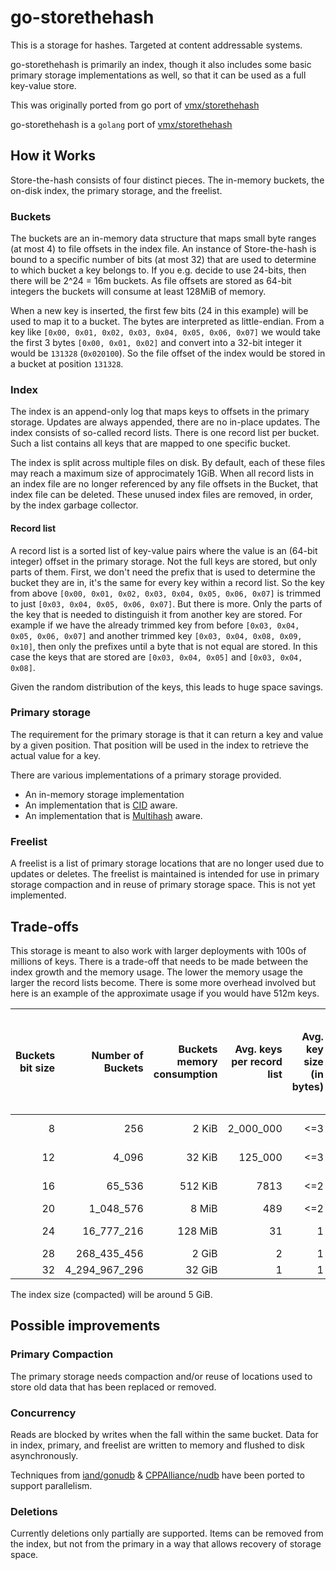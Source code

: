 # go-storethehash

This is a storage for hashes. Targeted at content addressable systems.

go-storethehash is primarily an index, though it also includes some basic primary storage implementations as well, so that it can be used as a full key-value store.

This was originally ported from go port of [vmx/storethehash](https://github.com/vmx/storethehash#readme)

go-storethehash is a `golang` port of [vmx/storethehash](https://github.com/vmx/storethehash#readme)

## How it Works

Store-the-hash consists of four distinct pieces. The in-memory buckets, the on-disk index, the primary storage, and the freelist.

### Buckets

The buckets are an in-memory data structure that maps small byte ranges (at most 4) to file offsets in the index file. An instance of Store-the-hash is bound to a specific number of bits (at most 32) that are used to determine to which bucket a key belongs to. If you e.g. decide to use 24-bits, then there will be 2^24 = 16m buckets. As file offsets are stored as 64-bit integers the buckets will consume at least 128MiB of memory.

When a new key is inserted, the first few bits (24 in this example) will be used to map it to a bucket. The bytes are interpreted as little-endian. From a key like `[0x00, 0x01, 0x02, 0x03, 0x04, 0x05, 0x06, 0x07]` we would take the first 3 bytes `[0x00, 0x01, 0x02]` and convert into a 32-bit integer it would be `131328` (`0x020100`). So the file offset of the index would be stored in a bucket at position `131328`.


### Index

The index is an append-only log that maps keys to offsets in the primary storage. Updates are always appended, there are no in-place updates. The index consists of so-called record lists. There is one record list per bucket. Such a list contains all keys that are mapped to one specific bucket.

The index is split across multiple files on disk. By default, each of these files may reach a maximum size of approcimately 1GiB. When all record lists in an index file are no longer referenced by any file offsets in the Bucket, that index file can be deleted.  These unused index files are removed, in order, by the index garbage collector.  

#### Record list

A record list is a sorted list of key-value pairs where the value is an (64-bit integer) offset in the primary storage. Not the full keys are stored, but only parts of them. First, we don't need the prefix that is used to determine the bucket they are in, it's the same for every key within a record list. So the key from above `[0x00, 0x01, 0x02, 0x03, 0x04, 0x05, 0x06, 0x07]` is trimmed to just `[0x03, 0x04, 0x05, 0x06, 0x07]`. But there is more. Only the parts of the key that is needed to distinguish it from another key are stored. For example if we have the already trimmed key from before `[0x03, 0x04, 0x05, 0x06, 0x07]` and another trimmed key `[0x03, 0x04, 0x08, 0x09, 0x10]`, then only the prefixes until a byte that is not equal are stored. In this case the keys that are stored are `[0x03, 0x04, 0x05]` and `[0x03, 0x04, 0x08]`.

Given the random distribution of the keys, this leads to huge space savings.

### Primary storage

The requirement for the primary storage is that it can return a key and value by a given position. That position will be used in the index to retrieve the actual value for a key.

There are various implementations of a primary storage provided.

- An in-memory storage implementation
- An implementation that is [CID](https://github.com/multiformats/cid/) aware.
- An implementation that is [Multihash](https://github.com/multiformats/multihash) aware.

### Freelist

A freelist is a list of primary storage locations that are no longer used due to updates or deletes. The freelist is maintained is intended for use in primary storage compaction and in reuse of primary storage space. This is not yet implemented.

## Trade-offs

This storage is meant to also work with larger deployments with 100s of millions of keys. There is a trade-off that needs to be made between the index growth and the memory usage. The lower the memory usage the larger the record lists become. There is some more overhead involved but here is an example of the approximate usage if you would have 512m keys.

| Buckets bit size | Number of Buckets | Buckets memory consumption| Avg. keys per record list | Avg. key size (in bytes) | Record list size (key + 8 bytes file offset) |
| -: | ------------: | -------: | --------: | --: | -------: |
|  8 |           256 |    2 KiB | 2_000_000 | <=3 | < 21 MiB |
| 12 |         4_096 |   32 KiB |   125_000 | <=3 | <  2 MiB |
| 16 |        65_536 |  512 KiB |      7813 | <=2 | < 77 KiB |
| 20 |     1_048_576 |    8 MiB |       489 | <=2 | <  5 KiB |
| 24 |    16_777_216 |  128 MiB |        31 |   1 |  < 280 B |
| 28 |   268_435_456 |    2 GiB |         2 |   1 |   < 19 B |
| 32 | 4_294_967_296 |   32 GiB |         1 |   1 |    <10 B |

The index size (compacted) will be around 5 GiB.

## Possible improvements

### Primary Compaction

The primary storage needs compaction and/or reuse of locations used to store old data that has been replaced or removed.

### Concurrency

Reads are blocked by writes when the fall within the same bucket. Data for in index, primary, and freelist are written to memory and flushed to disk asynchronously.

Techniques from [iand/gonudb](https://github.com/iand/gonudb) & [CPPAlliance/nudb](https://github.com/CPPAlliance/nudb) have been ported to support parallelism.

### Deletions

Currently deletions only partially are supported. Items can be removed from the index, but not from the primary in a way that allows recovery of storage space.
